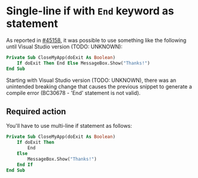 # Single-line if with `End` keyword as statement

As reported in [#45158](https://github.com/dotnet/roslyn/issues/45158), it was possible to use something like the following until Visual Studio version (TODO: UNKNOWN):

```vb
Private Sub CloseMyApp(doExit As Boolean)
    If doExit Then End Else MessageBox.Show("Thanks!")
End Sub
```

Starting with Visual Studio version (TODO: UNKNOWN), there was an unintended breaking change that causes the previous snippet to generate a compile error (BC30678 - 'End' statement is not valid).

## Required action

You'll have to use multi-line if statement as follows:

```vb
Private Sub CloseMyApp(doExit As Boolean)
    If doExit Then
        End
    Else
        MessageBox.Show("Thanks!")
    End If
End Sub
```
